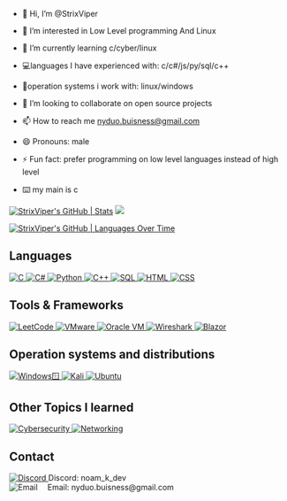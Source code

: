 - 👋 Hi, I’m @StrixViper
- 👀 I’m interested in Low Level programming And Linux
- 🤖 I’m currently learning c/cyber/linux

- 💻languages I have experienced with: c/c#/js/py/sql/c++
- 👾operation systems i work with: linux/windows
- 💞️ I’m looking to collaborate on open source projects
- 📫 How to reach me nyduo.buisness@gmail.com
- 😄 Pronouns: male
- ⚡ Fun fact: prefer programming on low level languages instead of high level

- ⌨️ my main is c



[![StrixViper's GitHub | Stats](https://stats.quira.sh/StrixViper/github?theme=dark)](https://quira.sh?utm_source=widgets&utm_campaign=StrixViper)    ![](https://leetcard.jacoblin.cool/noam_kedmi?ext=activity)


  [![StrixViper's GitHub | Languages Over Time](https://stats.quira.sh/StrixViper/languages-over-time?theme=light)](https://quira.sh?utm_source=widgets&utm_campaign=StrixViper)
  


## Languages 

<p align="left">
  <a href="https://en.wikipedia.org/wiki/C_(programming_language)" target="_blank">
    <img src="https://img.shields.io/badge/C-00599C?style=for-the-badge&logo=c&logoColor=white" alt="C" />
  </a>
  <a href="https://learn.microsoft.com/en-us/dotnet/csharp/" target="_blank">
    <img src="https://img.shields.io/badge/C%23-239120?style=for-the-badge&logo=c-sharp&logoColor=white" alt="C#" />
  </a>
  <a href="https://www.python.org/" target="_blank">
    <img src="https://img.shields.io/badge/Python-3776AB?style=for-the-badge&logo=python&logoColor=white" alt="Python" />
  </a>
  <a href="https://isocpp.org/" target="_blank">
    <img src="https://img.shields.io/badge/C++-00599C?style=for-the-badge&logo=cplusplus&logoColor=white" alt="C++" />
  </a>
  <a href="https://www.mysql.com/" target="_blank">
    <img src="https://img.shields.io/badge/SQL-4479A1?style=for-the-badge&logo=sql&logoColor=white" alt="SQL" />
  </a>
  
 <a href="https://www.w3.org/html/" target="_blank">
    <img src="https://img.shields.io/badge/HTML5-E34F26?style=for-the-badge&logo=html5&logoColor=white" alt="HTML" />
  </a>
  <a href="https://www.w3.org/Style/CSS/" target="_blank">
    <img src="https://img.shields.io/badge/CSS3-1572B6?style=for-the-badge&logo=css3&logoColor=white" alt="CSS" />
  </a>
</p>

## Tools & Frameworks

  <a href="https://leetcode.com/" target="_blank">
    <img src="https://img.shields.io/badge/LeetCode-FA50A5?style=for-the-badge&logo=leetcode&logoColor=white" alt="LeetCode" />
  </a>

  <a href="https://www.vmware.com/" target="_blank">
    <img src="https://img.shields.io/badge/VMware-607078?style=for-the-badge&logo=vmware&logoColor=white" alt="VMware" />
  </a>
  <a href="https://www.oracle.com/virtualization/technologies/vm/" target="_blank">
    <img src="https://img.shields.io/badge/Oracle_VM-F80000?style=for-the-badge&logo=oracle&logoColor=white" alt="Oracle VM" />
  </a>
  
  <a href="https://www.wireshark.org/" target="_blank">
    <img src="https://img.shields.io/badge/Wireshark-1679A7?style=for-the-badge&logo=wireshark&logoColor=white" alt="Wireshark" />
  </a>

   <a href="https://dotnet.microsoft.com/en-us/apps/aspnet/web-apps/blazor" target="_blank">
    <img src="https://img.shields.io/badge/Blazor-512BD4?style=for-the-badge&logo=blazor&logoColor=white" alt="Blazor" />
  </a>

## Operation systems and distributions

  <a href="https://www.microsoft.com/windows" target="_blank">
    <img src="https://img.shields.io/badge/Windows-0078D4?style=for-the-badge&logo=windows&logoColor=white" alt="Windows🪟" />
  </a>

   <a href="https://www.kali.org/" target="_blank">
    <img src="https://img.shields.io/badge/Kali_Linux-557C94?style=for-the-badge&logo=kalilinux&logoColor=white" alt="Kali" />
  </a>
  <a href="https://ubuntu.com/" target="_blank">
    <img src="https://img.shields.io/badge/Ubuntu-E95420?style=for-the-badge&logo=ubuntu&logoColor=white" alt="Ubuntu" />
  </a>
  
## Other Topics I learned

  <a href="https://www.cyber.gov.au/acsc/view-all-content/what-is-cyber-security" target="_blank">
    <img src="https://img.shields.io/badge/Cybersecurity-333333?style=for-the-badge&logo=security&logoColor=white" alt="Cybersecurity" />
  </a>

  <a href="https://www.networkworld.com/" target="_blank">
    <img src="https://img.shields.io/badge/Networking-0077B5?style=for-the-badge&logo=network&logoColor=white" alt="Networking" />
  </a>



## Contact
<p align="left">
  <a href="https://discord.gg/DFctMkEB" target="blank">
    <img src="https://img.shields.io/badge/Discord-7289DA?style=for-the-badge&logo=discord&logoColor=white" alt="Discord" />
  </a>
  <span>Discord: noam_k_dev</span>
  <br />
  <img src="https://img.shields.io/badge/Email-D14836?style=for-the-badge&logo=gmail&logoColor=white" alt="Email" />
  <span>&emsp;Email: nyduo.buisness@gmail.com</span>
</p>



  
